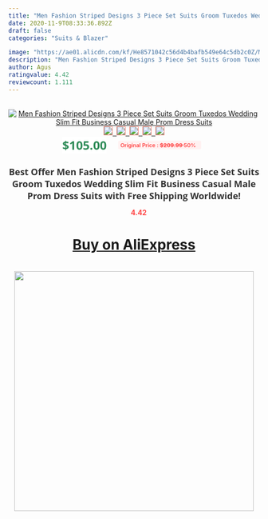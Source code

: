```yaml
---
title: "Men Fashion Striped Designs 3 Piece Set Suits Groom Tuxedos Wedding Slim Fit Business Casual Male Prom Dress Suits"
date: 2020-11-9T08:33:36.892Z
draft: false
categories: "Suits & Blazer"

image: "https://ae01.alicdn.com/kf/He8571042c56d4b4bafb549e64c5db2c0Z/Men-Fashion-Striped-Designs-3-Piece-Set-Suits-Groom-Tuxedos-Wedding-Slim-Fit-Business-Casual-Male.jpg"
description: "Men Fashion Striped Designs 3 Piece Set Suits Groom Tuxedos Wedding Slim Fit Business Casual Male Prom Dress Suits"
author: Agus
ratingvalue: 4.42
reviewcount: 1.111
---
```

<br>
<div style="text-align: center;">
<a href="https://s.click.aliexpress.com/e/_AZJyxb" target="_blank" rel="nofollow noopener noreferrer"><img alt="Men Fashion Striped Designs 3 Piece Set Suits Groom Tuxedos Wedding Slim Fit Business Casual Male Prom Dress Suits" class="magnifier-image" src="https://ae01.alicdn.com/kf/He8571042c56d4b4bafb549e64c5db2c0Z/Men-Fashion-Striped-Designs-3-Piece-Set-Suits-Groom-Tuxedos-Wedding-Slim-Fit-Business-Casual-Male.jpg_640x640.jpg">
<br>
<img style="border:1px solid salmon" src="https://ae01.alicdn.com/kf/He8571042c56d4b4bafb549e64c5db2c0Z/Men-Fashion-Striped-Designs-3-Piece-Set-Suits-Groom-Tuxedos-Wedding-Slim-Fit-Business-Casual-Male.jpg_120x120.jpg">&nbsp;&nbsp;<img style="border:1px solid salmon" src="https://ae01.alicdn.com/kf/H8b8351dcad4b47589400b1315e46ce25m/Men-Fashion-Striped-Designs-3-Piece-Set-Suits-Groom-Tuxedos-Wedding-Slim-Fit-Business-Casual-Male.jpg_120x120.jpg">&nbsp;&nbsp;<img style="border:1px solid salmon" src="https://ae01.alicdn.com/kf/Hea34711c5e82487da5e9752201f0a0cdk/Men-Fashion-Striped-Designs-3-Piece-Set-Suits-Groom-Tuxedos-Wedding-Slim-Fit-Business-Casual-Male.jpg_120x120.jpg">&nbsp;&nbsp;<img style="border:1px solid salmon" src="https://ae01.alicdn.com/kf/H1478ec9e45c849e6bb53f21a36e75f21r/Men-Fashion-Striped-Designs-3-Piece-Set-Suits-Groom-Tuxedos-Wedding-Slim-Fit-Business-Casual-Male.jpg_120x120.jpg">&nbsp;&nbsp;<img style="border:1px solid salmon" src="https://ae01.alicdn.com/kf/Hd5b0e4eb7be4478d802a9e2170d7986d8/Men-Fashion-Striped-Designs-3-Piece-Set-Suits-Groom-Tuxedos-Wedding-Slim-Fit-Business-Casual-Male.jpg_120x120.jpg"></a></div><br0>
<div style="text-align: center;"><span style="background-color: white; border: 0px; box-sizing: border-box; color: seagreen; display: inline-block; font-family: &quot;open sans&quot; , &quot;arial&quot; , &quot;helvetica&quot; , sans-serif , &quot;heiti&quot;; font-size: 24px; font-stretch: inherit; font-weight: 700; line-height: inherit; margin: 0px 10px 0px 0px; padding: 0px; vertical-align: middle;">$105.00 </span>
<span style="background: rgb(255 , 241 , 241); border-radius: 3px; border: 0px; box-sizing: border-box; color: #ff4747; display: inline-block; font-family: inherit; font-size: 12px; font-stretch: inherit; font-style: inherit; font-variant: inherit; font-weight: 600; line-height: inherit; margin: 0px; padding: 2px 5px; transform: scale(0.9); vertical-align: middle;">Original Price : <b style="text-decoration: line-through;">$209.99 </b> 50%&nbsp;&nbsp;</span></div>
<h1 style="color: #333333; display: inline-block; font-family: &quot;open sans&quot; , &quot;arial&quot; , &quot;helvetica&quot; , sans-serif , &quot;heiti&quot;; font-size: 18px; font-stretch: inherit; font-weight: 700; text-align: center;">Best Offer Men Fashion Striped Designs 3 Piece Set Suits Groom Tuxedos Wedding Slim Fit Business Casual Male Prom Dress Suits with Free Shipping Worldwide!</h1>
<div style="color: #ff4747; text-align: center;">
<img src="https://4.bp.blogspot.com/-M0ZcTcb-5uY/XleCXlxnR4I/AAAAAAAAAEc/OrjgMkXV1oMQFaCRZj5HQwOCBcu3w1FegCPcBGAYYCw/s1600/star.png" style="height: 15px;">&nbsp;<b>4.42</b></div>
<div class="button_cont" align="center"><a class="buynow_a" href="https://s.click.aliexpress.com/e/_AZJyxb" target="_blank" rel="nofollow noopener noreferrer"><H1>Buy on AliExpress</H1></a></div><br>
<div class="separator" style="clear: both; text-align: center;">
<img src="https://lh3.googleusercontent.com/-pTy5HemUv9M/XlePHvY0dAI/AAAAAAAAAE4/0nX5iRUoIWY8eMW9Dpxeirr157OZliDIgCLcBGAsYHQ/s1600/badge.gif" width="480">
</div>
